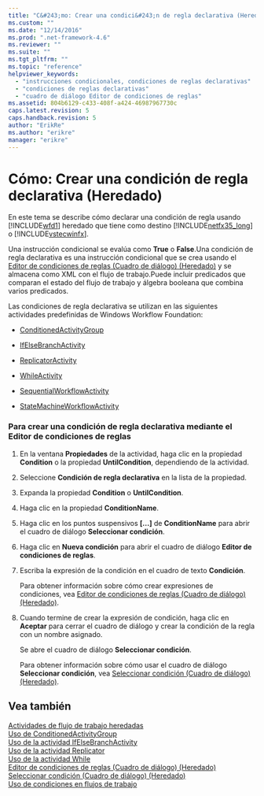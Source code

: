 ```yaml
---
title: "C&#243;mo: Crear una condici&#243;n de regla declarativa (Heredado) | Microsoft Docs"
ms.custom: ""
ms.date: "12/14/2016"
ms.prod: ".net-framework-4.6"
ms.reviewer: ""
ms.suite: ""
ms.tgt_pltfrm: ""
ms.topic: "reference"
helpviewer_keywords: 
  - "instrucciones condicionales, condiciones de reglas declarativas"
  - "condiciones de reglas declarativas"
  - "cuadro de diálogo Editor de condiciones de reglas"
ms.assetid: 804b6129-c433-408f-a424-46987967730c
caps.latest.revision: 5
caps.handback.revision: 5
author: "ErikRe"
ms.author: "erikre"
manager: "erikre"
---
```

# C&#243;mo: Crear una condici&#243;n de regla declarativa (Heredado)
En este tema se describe cómo declarar una condición de regla usando [!INCLUDE[wfd1](../workflow-designer/includes/wfd1_md.md)] heredado que tiene como destino [!INCLUDE[netfx35_long](../workflow-designer/includes/netfx35_long_md.md)] o [!INCLUDE[vstecwinfx](../workflow-designer/includes/vstecwinfx_md.md)].  
  
 Una instrucción condicional se evalúa como **True** o **False**.Una condición de regla declarativa es una instrucción condicional que se crea usando el [Editor de condiciones de reglas \(Cuadro de diálogo\) \(Heredado\)](../workflow-designer/rule-condition-editor-dialog-box-legacy.md) y se almacena como XML con el flujo de trabajo.Puede incluir predicados que comparan el estado del flujo de trabajo y álgebra booleana que combina varios predicados.  
  
 Las condiciones de regla declarativa se utilizan en las siguientes actividades predefinidas de Windows Workflow Foundation:  
  
-   [ConditionedActivityGroup](http://go.microsoft.com/fwlink?LinkID=65017)  
  
-   [IfElseBranchActivity](http://go.microsoft.com/fwlink?LinkID=65034)  
  
-   [ReplicatorActivity](http://go.microsoft.com/fwlink?LinkID=65039)  
  
-   [WhileActivity](http://go.microsoft.com/fwlink?LinkID=65049)  
  
-   [SequentialWorkflowActivity](http://go.microsoft.com/fwlink?LinkID=65040)  
  
-   [StateMachineWorkflowActivity](http://go.microsoft.com/fwlink?LinkID=65045)  
  
### Para crear una condición de regla declarativa mediante el Editor de condiciones de reglas  
  
1.  En la ventana **Propiedades** de la actividad, haga clic en la propiedad **Condition** o la propiedad **UntilCondition**, dependiendo de la actividad.  
  
2.  Seleccione **Condición de regla declarativa** en la lista de la propiedad.  
  
3.  Expanda la propiedad **Condition** o **UntilCondition**.  
  
4.  Haga clic en la propiedad **ConditionName**.  
  
5.  Haga clic en los puntos suspensivos **\[...\]** de **ConditionName** para abrir el cuadro de diálogo **Seleccionar condición**.  
  
6.  Haga clic en **Nueva condición** para abrir el cuadro de diálogo **Editor de condiciones de reglas**.  
  
7.  Escriba la expresión de la condición en el cuadro de texto **Condición**.  
  
     Para obtener información sobre cómo crear expresiones de condiciones, vea [Editor de condiciones de reglas \(Cuadro de diálogo\) \(Heredado\)](../workflow-designer/rule-condition-editor-dialog-box-legacy.md).  
  
8.  Cuando termine de crear la expresión de condición, haga clic en **Aceptar** para cerrar el cuadro de diálogo y crear la condición de la regla con un nombre asignado.  
  
     Se abre el cuadro de diálogo **Seleccionar condición**.  
  
     Para obtener información sobre cómo usar el cuadro de diálogo **Seleccionar condición**, vea [Seleccionar condición \(Cuadro de diálogo\) \(Heredado\)](../workflow-designer/select-condition-dialog-box-legacy.md).  
  
## Vea también  
 [Actividades de flujo de trabajo heredadas](../workflow-designer/legacy-workflow-activities.md)   
 [Uso de ConditionedActivityGroup](http://go.microsoft.com/fwlink?LinkID=65066)   
 [Uso de la actividad IfElseBranchActivity](http://go.microsoft.com/fwlink?LinkID=65075)   
 [Uso de la actividad Replicator](http://go.microsoft.com/fwlink?LinkID=65080)   
 [Uso de la actividad While](http://go.microsoft.com/fwlink?LinkID=65091)   
 [Editor de condiciones de reglas \(Cuadro de diálogo\) \(Heredado\)](../workflow-designer/rule-condition-editor-dialog-box-legacy.md)   
 [Seleccionar condición \(Cuadro de diálogo\) \(Heredado\)](../workflow-designer/select-condition-dialog-box-legacy.md)   
 [Uso de condiciones en flujos de trabajo](http://go.microsoft.com/fwlink?LinkID=65009)